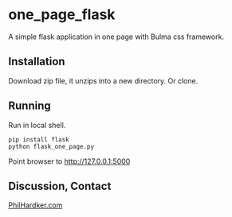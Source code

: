 # one_page_flask

A simple flask application in one page with Bulma css framework.

## Installation

Download zip file, it unzips into a new directory.
Or clone.

## Running

Run in local shell.

```shell
pip install flask
python flask_one_page.py
```
Point browser to http://127.0.0.1:5000

## Discussion, Contact

[PhilHardker.com](https://philhardaker.com/projects/one_page_flask)
